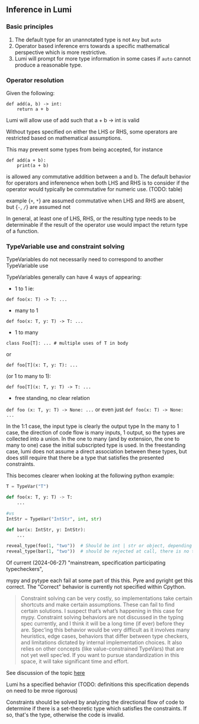 ## Inference in Lumi

### Basic principles

1. The default type for an unannotated type is not `Any` but `auto`
2. Operator based inference errs towards a specific mathematical perspective which is more restrictive.
3. Lumi will prompt for more type information in some cases if `auto` cannot produce a reasonable type.


### Operator resolution

Given the following:

```
def add(a, b) -> int:
    return a + b
```


Lumi will allow use of add such that a + b -> int is valid

Without types specified on either the LHS or RHS, some operators are
restricted based on mathematical assumptions.

This may prevent some types from being accepted, for instance

```
def add(a + b):
    print(a + b)
```

is allowed any commutative addition between a and b.
The default behavior for operators and inferenence
when both LHS and RHS is to consider if the operator
would typically be commutative for numeric use.
(TODO: table)

example  {`+`, `*`} are assumed commutative when LHS and RHS are absent,
but {`-`, `/`} are assumed not

In general, at least one of LHS, RHS, or the resulting type needs to be
determinable if the result of the operator use would impact the return type
of a function.

### TypeVariable use and constraint solving

TypeVariables do not necessarily need to correspond to another TypeVariable use

TypeVariables generally can have 4 ways of appearing:

- 1 to 1 ie:

`def foo(x: T) -> T: ...`

- many to 1

`def foo(x: T, y: T) -> T: ...`

- 1 to many

`class Foo[T]: ... # multiple uses of T in body`

or

`def foo[T](x: T, y: T): ...`

(or 1 to many to 1):

`def foo[T](x: T, y: T) -> T: ...`

- free standing, no clear relation

`def foo (x: T, y: T) -> None: ...` or even just `def foo(x: T) -> None: ...`

In the 1:1 case, the input type is clearly the output type
In the many to 1 case, the direction of code flow is many inputs, 1 output, so the types are collected into a union.
In the one to many (and by extension, the one to many to one) case the initial subscripted type is used.
In the freestanding case, lumi does not assume a direct association between these types, but does still require that there be a type that satisfies the presented constraints.

This becomes clearer when looking at the following python example:

```py
T = TypeVar("T")

def foo(x: T, y: T) -> T:
    ...

#vs
IntStr = TypeVar("IntStr", int, str)

def bar(x: IntStr, y: IntStr):
    ...

reveal_type(foo(1, "two"))  # Should be int | str or object, depending on inference model
reveal_type(bar(1, "two"))  # should be rejected at call, there is no type which satisfies these constraints
```

Of current (2024-06-27) "mainstream, specification participating typecheckers",

mypy and pytype each fail at some part of this this.
Pyre and pyright get this correct.
The "Correct" behavior is currently not specified within Cpython.

> Constraint solving can be very costly, so implementations take certain shortcuts and make certain assumptions. These can fail to find certain solutions. I suspect that’s what’s happening in this case for mypy.
> Constraint solving behaviors are not discussed in the typing spec currently, and I think it will be a long time (if ever) before they are. Spec’ing this behavior would be very difficult as it involves many heuristics, edge cases, behaviors that differ between type checkers, and limitations dictated by internal implementation choices. It also relies on other concepts (like value-constrained TypeVars) that are not yet well spec’ed. If you want to pursue standardization in this space, it will take significant time and effort.

See discussion of the topic [here](https://discuss.python.org/t/constraining-generic-argument-types/56809)

Lumi hs a specified behavior (TODO: definitions this specification depends on need to be mroe rigorous)

Constraints should be solved by analyzing the directional flow of code to determine if there is a set-theoretic type which satisfies the constraints. If so, that's the type, otherwise the code is invalid.
